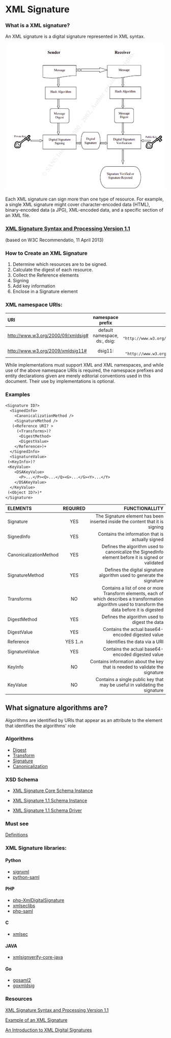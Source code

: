 # XML Signature

### What is a XML signature?

An XML signature is a digital signature represented in XML syntax.

![digitan signature](https://github.com/pondersource/peppol-php/blob/xml-signature/docs/pics/digital-signature.png?raw=true)

Each XML signature can sign more than one type of resource. For example, a single XML signature might cover character-encoded data (HTML), binary-encoded data (a JPG), XML-encoded data, and a specific section of an XML file.


### [XML Signature Syntax and Processing Version 1.1](https://www.w3.org/TR/xmldsig-core/)
 (based on W3C Recommendatio,  11 April 2013)

### How to Create an XML Signature

1. Determine which resources are to be signed.
2. Calculate the digest of each resource.
3. Collect the Reference elements
4. Signing
5. Add key information
6. Enclose in a Signature element

### XML namespace URIs:

| URI      | namespace prefix	 | XML internal entity     |
| :---        |    :----:   |          ---: |
| http://www.w3.org/2000/09/xmldsig#      | default namespace, ds:, dsig:       |  `<!ENTITY dsig "http://www.w3.org/2000/09/xmldsig#">`   |
| http://www.w3.org/2009/xmldsig11#   | dsig11:        | `<!ENTITY dsig11 "http://www.w3.org/2009/xmldsig11#">`     |

While implementations must support XML and XML namespaces, and while use of the above namespace URIs is required, the namespace prefixes and entity declarations given are merely editorial conventions used in this document. Their use by implementations is optional.

### Examples

```
<Signature ID?>
  <SignedInfo>
    <CanonicalizationMethod />
    <SignatureMethod />
   (<Reference URI? >
     (<Transforms>)?
      <DigestMethod>
      <DigestValue>
    </Reference>)+
  </SignedInfo>
  <SignatureValue>
 (<KeyInfo>)?
 <KeyValue>
    <DSAKeyValue>
      <P>...</P><Q>...</Q><G>...</G><Y>...</Y>
    </DSAKeyValue>
  </KeyValue>
 (<Object ID?>)*
</Signature>
```

| ELEMENTS      | 	REQUIRED | FUNCTIONALLITY     |
| :---        |    :----:   |          ---: |
|Signature| YES | The Signature element has been inserted inside the content that it is signing|
| SignedInfo      | YES     |  Contains the information that is actually signed   |
|CanonicalizationMethod   | YES        |  Defines the algorithm used to canonicalize the SignedInfo element before it is signed or validated     |
| SignatureMethod | YES | Defines the digital signature algorithm used to generate the signature|
| Transforms | NO | Contains a list of one or more Transform elements, each of which describes a transformation algorithm used to transform the data before it is digested |
|DigestMethod | YES | Defines the algorithm used to digest the data|
| DigestValue | YES | Contains the actual base64-encoded digested value |
| Reference | YES 1..n | Identifies the data via a URI |
| SignatureValue | YES | Contains the actual base64-encoded digested value|
| KeyInfo | NO | Contains information about the key that is needed to validate the signature|
| KeyValue | NO | Contains a single public key that may be useful in validating the signature|

## What signature algorithms are?

Algorithms are identified by URIs that appear as an attribute to the element that identifies the algorithms' role

### Algorithms

* [Digest](https://www.w3.org/TR/xmldsig-core1/#sec-MessageDigests)
* [Transform](https://www.w3.org/TR/xmldsig-core1#secTransformAlg)
* [Signature](https://www.w3.org/TR/xmldsig-core1/#sec-SignatureAlg)
* [Canonicalization](https://www.w3.org/TR/xmldsig-core1/#sec-c14nAlg)

### XSD Schema

* [XML Signature Core Schema Instance](https://www.w3.org/TR/2008/REC-xmldsig-core-20080610/xmldsig-core-schema.xsd)

* [XML Signature 1.1 Schema Instance](https://www.w3.org/TR/xmldsig-core1/xmldsig11-schema.xsd)
* [XML Signature 1.1 Schema Driver](https://www.w3.org/TR/xmldsig-core1/xmldsig1-schema.xsd)

### Must see

[Definitions](https://www.w3.org/TR/2013/REC-xmldsig-core1-20130411/#Definitions)

### XML Signature libraries:

#### Python

* [signxml](https://github.com/XML-Security/signxml)
* [python-saml](https://github.com/onelogin/python-saml)

#### PHP

* [php-XmlDigitalSignature](https://github.com/marcelxyz/php-XmlDigitalSignature)
* [xmlseclibs](https://github.com/robrichards/xmlseclibs)
* [php-saml](https://github.com/onelogin/php-saml)

#### C

* [xmlsec](https://github.com/lsh123/xmlsec)

#### JAVA

* [xmlsignverify-core-java](https://github.com/Mastercard/xmlsignverify-core-java)

#### Go

* [gosaml2](https://github.com/russellhaering/gosaml2)
* [goxmldsig](https://github.com/russellhaering/goxmldsig)

### Resources

[XML Signature Syntax and Processing Version 1.1](https://www.w3.org/TR/xmldsig-core1/)

[Example of an XML Signature](https://docs.oracle.com/cd/E17802_01/webservices/webservices/docs/1.6/tutorial/doc/XMLDigitalSignatureAPI7.html)

[An Introduction to XML Digital Signatures](https://www.xml.com/pub/a/2001/08/08/xmldsig.html)
